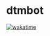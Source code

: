 # dtmbot

[![wakatime](https://wakatime.com/badge/user/7bc425b9-713b-42ba-ab6b-21cdfebb2fe5/project/551b5bad-2df3-45cd-aa6c-f3a75218a7bf.svg)](https://wakatime.com/badge/user/7bc425b9-713b-42ba-ab6b-21cdfebb2fe5/project/551b5bad-2df3-45cd-aa6c-f3a75218a7bf)
